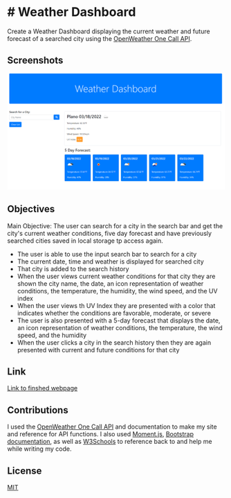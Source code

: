 
# # Weather Dashboard 

Create a Weather Dashboard displaying the current weather and future forecast of a searched city using the [OpenWeather One Call API](https://openweathermap.org/api/one-call-api).
## Screenshots

![Weather Dashboard Screenshot](./assets/weather-dashboard-screenshot.png)


## Objectives
Main Objective: The user can search for a city in the search bar and get the city's current weather conditions, five day forecast and have previously searched cities saved in local storage tp access again.

- The user is able to use the input search bar to search for a city
- The current date, time and weather is displayed for searched city 
- That city is added to the search history
- When the user views current weather conditions for that city they are shown  the city name, the date, an icon representation of weather conditions, the temperature, the humidity, the wind speed, and the UV index
- When the user views th UV Index they are presented with a color that indicates whether the conditions are favorable, moderate, or severe
- The user is also presented with a 5-day forecast that displays the date, an icon representation of weather conditions, the temperature, the wind speed, and the humidity
- When the user clicks a city in the search history then they are again presented with current and future conditions for that city
## Link

[Link to finshed webpage](https://emily-mvaz.github.io/weather-dashboard/)


## Contributions
I used the [OpenWeather One Call API](https://openweathermap.org/api/one-call-api) and documentation to make my site and reference for API functions. I also used [Moment.js](https://momentjs.com/), [Bootstrap documentation](https://getbootstrap.com/docs/5.0/getting-started/introduction/), as well as [W3Schools](https://www.w3schools.com/jquery/default.asp) to reference back to and help me while writing my code.
## License

[MIT](https://choosealicense.com/licenses/mit/)


